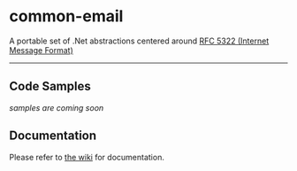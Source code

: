 common-email
============

A portable set of .Net abstractions centered around [RFC 5322 (Internet Message Format)](http://tools.ietf.org/html/rfc5322)

----------


Code Samples
------------

*samples are coming soon*

Documentation
-------------

Please refer to [the wiki](https://github.com/jbatte47/common-email/wiki) for documentation.


